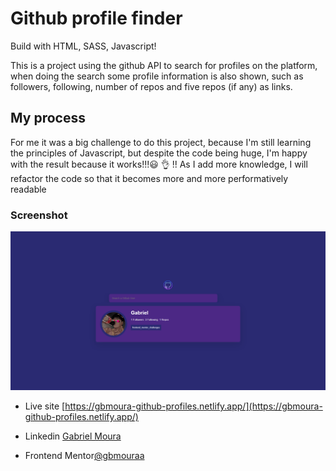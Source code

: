 # Github profile finder

Build with HTML, SASS, Javascript!

This is a project using the github API to search for profiles on the platform, when doing the search some profile information is also shown, such as followers, following, number of repos and five repos (if any) as links.

## My process

For me it was a big challenge to do this project, because I'm still learning the principles of Javascript, but despite the code being huge, I'm happy with the result because it works!!!:smiley: :ok_hand: !!
As I add more knowledge, I will refactor the code so that it becomes more and more performatively readable

### Screenshot

![](./src/assets/screenshot.png)

- Live site [https://gbmoura-github-profiles.netlify.app/](https://gbmoura-github-profiles.netlify.app/)

- Linkedin [Gabriel Moura](https://www.linkedin.com/in/gabriel-moura-b63382161/)
- Frontend Mentor[@gbmouraa](https://www.frontendmentor.io/profile/gbmouraa)
